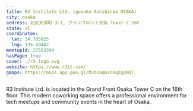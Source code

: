 ```yaml
---
title: R3 Institute Ltd. (gusuku Ashibinaa OSAKA)
city: osaka
address: 北区大深町 3-1, グランフロント大阪 Tower C 16F
state: al
coordinates:
  lat: 34.705925
  lng: 135.49442
meetupId: 27553394
hasPage: true
cover: ./r3-logo.svg
website: https://www.r3it.com/
gmaps: https://maps.app.goo.gl/MJb1aqGsnXqXgqMQ7
---
```


R3 Institute Ltd. is located in the Grand Front Osaka Tower C on the 16th floor. This modern coworking space offers a professional environment for tech meetups and community events in the heart of Osaka.
